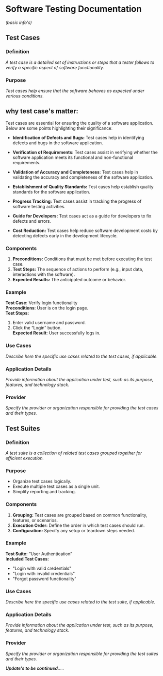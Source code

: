 # Software Testing Documentation
*(*basic info's*)*

## Test Cases

### Definition
*A test case is a detailed set of instructions or steps that a tester follows to verify a specific aspect of software functionality.*

### Purpose     
*Test cases help ensure that the software behaves as expected under various conditions.*



## why test case's matter:

Test cases are essential for ensuring the quality of a software application. Below are some points highlighting their significance:

- **Identification of Defects and Bugs:** Test cases help in identifying defects and bugs in the software application.

- **Verification of Requirements:** Test cases assist in verifying whether the software application meets its functional and non-functional requirements.

- **Validation of Accuracy and Completeness:** Test cases help in validating the accuracy and completeness of the software application.

- **Establishment of Quality Standards:** Test cases help establish quality standards for the software application.

- **Progress Tracking:** Test cases assist in tracking the progress of software testing activities.

- **Guide for Developers:** Test cases act as a guide for developers to fix defects and errors.

- **Cost Reduction:** Test cases help reduce software development costs by detecting defects early in the development lifecycle.













### Components
1. **Preconditions:** Conditions that must be met before executing the test case.
2. **Test Steps:** The sequence of actions to perform (e.g., input data, interactions with the software).
3. **Expected Results:** The anticipated outcome or behavior.

### Example
**Test Case:** Verify login functionality  
**Preconditions:** User is on the login page.  
**Test Steps:**  
1. Enter valid username and password.  
2. Click the “Login” button.  
**Expected Result:** User successfully logs in.

### Use Cases
*Describe here the specific use cases related to the test cases, if applicable.*

### Application Details
*Provide information about the application under test, such as its purpose, features, and technology stack.*

### Provider
*Specify the provider or organization responsible for providing the test cases and their types.*

## Test Suites

### Definition
*A test suite is a collection of related test cases grouped together for efficient execution.*

### Purpose
- Organize test cases logically.
- Execute multiple test cases as a single unit.
- Simplify reporting and tracking.

### Components
1. **Grouping:** Test cases are grouped based on common functionality, features, or scenarios.
2. **Execution Order:** Define the order in which test cases should run.
3. **Configuration:** Specify any setup or teardown steps needed.

### Example
**Test Suite:** “User Authentication”  
**Included Test Cases:**
- "Login with valid credentials"
- "Login with invalid credentials"
- "Forgot password functionality"

### Use Cases
*Describe here the specific use cases related to the test suite, if applicable.*

### Application Details
*Provide information about the application under test, such as its purpose, features, and technology stack.*

### Provider
*Specify the provider or organization responsible for providing the test suites and their types.*










***Update's to be continued***.....
